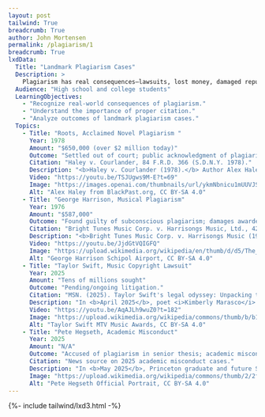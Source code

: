 ```yaml
---
layout: post
tailwind: True
breadcrumb: True
author: John Mortensen
permalink: /plagiarism/1
breadcrumb: True
lxdData:
  Title: "Landmark Plagiarism Cases"
  Description: >
    Plagiarism has real consequences—lawsuits, lost money, damaged reputations, and public embarrassment. These true stories show what happens when famous authors, musicians, and leaders are caught copying. See what’s at stake when you don’t give credit.
  Audience: "High school and college students"
  LearningObjectives:
    - "Recognize real-world consequences of plagiarism."
    - "Understand the importance of proper citation."
    - "Analyze outcomes of landmark plagiarism cases."
  Topics:
    - Title: "Roots, Acclaimed Novel Plagiarism "
      Year: 1978
      Amount: "$650,000 (over $2 million today)"
      Outcome: "Settled out of court; public acknowledgment of plagiarism."
      Citation: "Haley v. Courlander, 84 F.R.D. 366 (S.D.N.Y. 1978)."
      Description: "<b>Haley v. Courlander (1978).</b> Author Alex Haley was sued by Harold Courlander for plagiarizing passages in his novel <b>Roots</b> from Courlander’s earlier novel <b>The African</b>. The case was settled out of court for <b>$650,000</b> (over $2 million in today’s currency), and Haley issued a statement acknowledging the use of Courlander’s work."
      Video: "https://youtu.be/TSJUgws9M-E?t=69"
      Image: "https://images.openai.com/thumbnails/url/ykmNbnicu1mUUVJSUGylr5-al1xUWVCSmqJbkpRnoJdeXJJYkpmsl5yfq5-Zm5ieWmxfaAuUsXL0S7F0Tw628Eit0K0MrHLPSU0qMfE0jzQJSC0JSPevCPR2TU93Kym2zHUuLCnXLXU3KfAJK8xy98lwyvP1CvRXKwYA064pkw"
      Alt: "Alex Haley from BlackPast.org, CC BY-SA 4.0"
    - Title: "George Harrison, Musical Plagiarism"
      Year: 1976
      Amount: "$587,000"
      Outcome: "Found guilty of subconscious plagiarism; damages awarded."
      Citation: "Bright Tunes Music Corp. v. Harrisongs Music, Ltd., 420 F. Supp. 177 (S.D.N.Y. 1976)."
      Description: "<b>Bright Tunes Music Corp. v. Harrisongs Music (1976).</b> Former Beatle George Harrison was found guilty of “subconsciously” plagiarizing Ronnie Mack’s 1963 song <b>He’s So Fine</b> in his 1970 hit <b>My Sweet Lord</b>. Harrison was ordered to pay <b>$587,000</b> in damages. Reference: Bright Tunes Music Corp. v. Harrisongs Music, Ltd., 420 F. Supp. 177 (S.D.N.Y. 1976)."
      Video: "https://youtu.be/JjdGtVQIGFQ"
      Image: "https://upload.wikimedia.org/wikipedia/en/thumb/d/d5/The_Beatles_arrive_at_Schiphol_Airport_1964-06-05_-_George_Harrison_916-5132_cropped.jpg/500px-The_Beatles_arrive_at_Schiphol_Airport_1964-06-05_-_George_Harrison_916-5132_cropped.jpg"
      Alt: "George Harrison Schipol Airport, CC BY-SA 4.0"
    - Title: "Taylor Swift, Music Copyright Lawsuit"
      Year: 2025
      Amount: "Tens of millions sought"
      Outcome: "Pending/ongoing litigation."
      Citation: "MSN. (2025). Taylor Swift's legal odyssey: Unpacking the Shake It Off copyright resolution, industry repercussions, and emerging 2025 courtroom dramas."
      Description: "In <b>April 2025</b>, poet <i>Kimberly Marasco</i> filed a copyright infringement lawsuit against <i>Taylor Swift</i>. The lawsuit alleged that Swift incorporated elements of Marasco’s poetry into several songs, including <b>The Man</b> and <b>My Tears Ricochet</b>, seeking “tens of millions of dollars” in damages."
      Video: "https://youtu.be/AqAJLh9wuZ0?t=182"
      Image: "https://upload.wikimedia.org/wikipedia/commons/thumb/b/b1/Taylor_Swift_at_the_2023_MTV_Video_Music_Awards_%283%29.png/500px-Taylor_Swift_at_the_2023_MTV_Video_Music_Awards_%283%29.png"
      Alt: "Taylor Swift MTV Music Awards, CC BY-SA 4.0"
    - Title: "Pete Hegseth, Academic Misconduct"
      Year: 2025
      Amount: "N/A"
      Outcome: "Accused of plagiarism in senior thesis; academic misconduct investigation."
      Citation: "News source on 2025 academic misconduct cases."
      Description: "In <b>May 2025</b>, Princeton graduate and future Secretary of Defense <b>Pete Hegseth</b> was accused of plagiarizing portions of his senior thesis.  Reference: News source on 2025 academic misconduct cases."
      Image: "https://upload.wikimedia.org/wikipedia/commons/thumb/2/2f/Pete_Hegseth_Official_Portrait.jpg/500px-Pete_Hegseth_Official_Portrait.jpg"
      Alt: "Pete Hegseth Official Portrait, CC BY-SA 4.0"
---
```


{%- include tailwind/lxd3.html -%}

